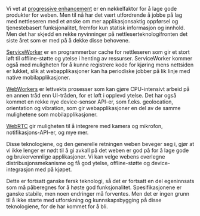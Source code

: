 Vi vet at [progressive enhancement](https://radar.bekk.no/tech2016/frontend-og-mobil/progressive-enhancement) er en nøkkelfaktor for å lage gode produkter for weben. Men til nå har det vært utfordrende å jobbe på lag med nettleseren med et ønske om mer applikasjonsaktig oppførsel og tjenestebasert funksjonalitet, fremfor kun statisk informasjon og innhold. Men det har skjedd en rekke nyvinninger på nettleserteknologifronten det siste året som er med på å dekke disse behovene.

[ServiceWorker](https://developer.mozilla.org/en-US/docs/Web/API/Service_Worker_API) er en programmerbar cache for nettleseren som gir et stort løft til offline-støtte og ytelse i henting av ressurser. ServiceWorker kommer også med muligheten for å kunne registrere kode for kjøring mens nettsiden er lukket, slik at webapplikasjoner kan ha periodiske jobber på lik linje med native mobilapplikasjoner. 

[WebWorkers](https://developer.mozilla.org/en-US/docs/Web/API/Web_Workers_API/Using_web_workers) er lettvekts prosesser som kan gjøre CPU-intensivt arbeid på en annen tråd enn UI-tråden, for et løft i opplevd ytelse. Det har også kommet en rekke nye device-sensor API-er, som f.eks. geolocation, orientation og vibration, som gir webapplikasjoner en del av de samme mulighetene som mobilapplikasjoner. 

[WebRTC](https://developer.mozilla.org/en-US/docs/Web/Guide/API/WebRTC) gir muligheten til å integrere med kamera og mikrofon, notifikasjons-API-er, og mye mer.

Disse teknologiene, og den generelle retningen weben beveger seg i, gjør at vi ikke lenger er nødt til å gi avkall på det weben er god på for å lage gode og brukervennlige applikasjoner. Vi kan velge webens overlegne distribusjonsmekanisme og få god ytelse, offline-støtte og device-integrasjon med på kjøpet.

Dette er fortsatt ganske fersk teknologi, så det er fortsatt en del egeninnsats som må påberegnes for å høste god funksjonalitet. Spesifikasjonene er ganske stabile, men noen endringer må forventes. Men det er ingen grunn til å ikke starte med utforskning og kunnskapsbygging på disse teknologiene, for de har kommet for å bli.